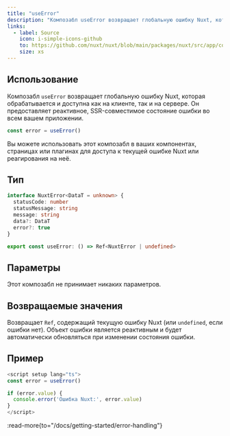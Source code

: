 ```yaml
---
title: "useError"
description: "Композабл useError возвращает глобальную ошибку Nuxt, которая обрабатывается в данный момент."
links:
  - label: Source
    icon: i-simple-icons-github
    to: https://github.com/nuxt/nuxt/blob/main/packages/nuxt/src/app/composables/error.ts
    size: xs
---
```


## Использование

Композабл `useError` возвращает глобальную ошибку Nuxt, которая обрабатывается и доступна как на клиенте, так и на сервере. Он предоставляет реактивное, SSR-совместимое состояние ошибки во всем вашем приложении.

```ts
const error = useError()
```

Вы можете использовать этот композабл в ваших компонентах, страницах или плагинах для доступа к текущей ошибке Nuxt или реагирования на неё.

## Тип

```ts
interface NuxtError<DataT = unknown> {
  statusCode: number
  statusMessage: string
  message: string
  data?: DataT
  error?: true
}

export const useError: () => Ref<NuxtError | undefined>
```

## Параметры

Этот композабл не принимает никаких параметров.

## Возвращаемые значения

Возвращает `Ref`, содержащий текущую ошибку Nuxt (или `undefined`, если ошибки нет). Объект ошибки является реактивным и будет автоматически обновляться при изменении состояния ошибки.

## Пример

```ts
<script setup lang="ts">
const error = useError()

if (error.value) {
  console.error('Ошибка Nuxt:', error.value)
}
</script>
```

:read-more{to="/docs/getting-started/error-handling"}